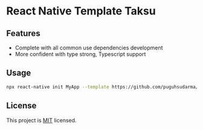 # React Native Template Taksu

## Features

- Complete with all common use dependencies development
- More confident with type strong, Typescript support

## Usage

```sh
npx react-native init MyApp --template https://github.com/puguhsudarma/react-native-template-taksu.git
```

## License

This project is [MIT](LICENSE) licensed.
